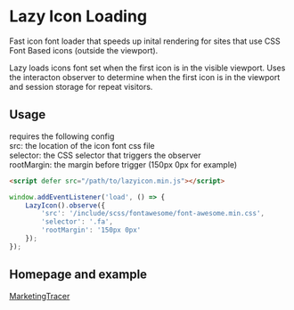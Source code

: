 # Lazy Icon Loading
Fast icon font loader that speeds up inital rendering for sites that use CSS Font Based icons (outside the viewport). 

Lazy loads icons font set when the first icon is in the visible viewport. Uses the interacton observer to determine when the first icon is in the viewport and session storage for repeat visitors.

## Usage
requires the following config  
src: the location of the icon font css file  
selector: the CSS selector that triggers the observer  
rootMargin: the margin before trigger (150px 0px for example)

```html
<script defer src="/path/to/lazyicon.min.js"></script>
```

```javascript
window.addEventListener('load', () => {
    LazyIcon().observe({
        'src': '/include/scss/fontawesome/font-awesome.min.css',
        'selector': '.fa',
        'rootMargin': '150px 0px'
    });
});
```

## Homepage and example
[MarketingTracer](https://www.marketingtracer.com/seo/icon-font-lazy-loading)    

